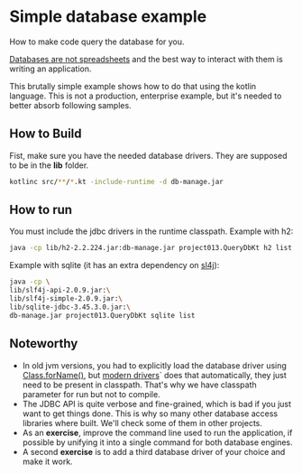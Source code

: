 # Simple database example

How to make code query the database for you.

[Databases are not spreadsheets][dans] and the best way to interact with them is
writing an application.

This brutally simple example shows how to do that using the kotlin language.
This is not a production, enterprise example, but it's needed to better absorb
following samples.

## How to Build

Fist, make sure you have the needed database drivers. They are supposed to be in
the **lib** folder.

```bash
kotlinc src/**/*.kt -include-runtime -d db-manage.jar
```

## How to run

You must include the jdbc drivers in the runtime classpath. Example with h2:

```bash
java -cp lib/h2-2.2.224.jar:db-manage.jar project013.QueryDbKt h2 list
```

Example with sqlite (it has an extra dependency on [sl4j][sl4j]):

```bash
java -cp \
lib/slf4j-api-2.0.9.jar:\
lib/slf4j-simple-2.0.9.jar:\
lib/sqlite-jdbc-3.45.3.0.jar:\
db-manage.jar project013.QueryDbKt sqlite list
```

## Noteworthy

- In old jvm versions, you had to explicitly load the database driver using
  [Class.forName()][forName], but [modern drivers][jdbc4]` does that
  automatically, they just need to be present in classpath. That's why we have
  classpath parameter for run but not to compile.
- The JDBC API is quite verbose and fine-grained, which is bad if you just want
  to get things done. This is why so many other database access libraries where
  built. We'll check some of them in other projects.
- As an **exercise**, improve the command line used to run the application, if
  possible by unifying it into a single command for both database engines.
- A second **exercise** is to add a third database driver of your choice and
  make it work.

[dans]: https://spreadsheetplanet.com/database-vs-spreadsheet/
[forName]: https://docs.oracle.com/javase/8/docs/api/java/lang/Class.html#forName-java.lang.String-
[jdbc4]: https://docs.oracle.com/javase/8/docs/api/java/sql/DriverManager.html
[sl4j]: https://www.slf4j.org/
